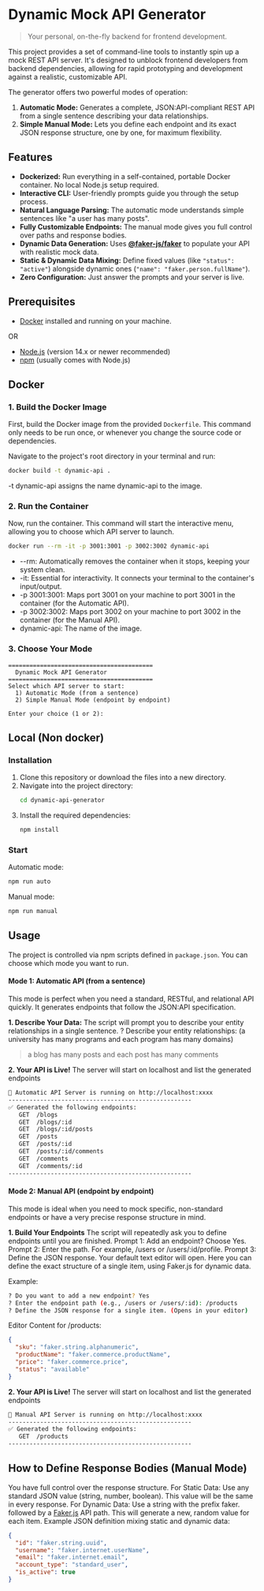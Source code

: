 # Dynamic Mock API Generator

> Your personal, on-the-fly backend for frontend development.

This project provides a set of command-line tools to instantly spin up a mock REST API server. It's designed to unblock frontend developers from backend dependencies, allowing for rapid prototyping and development against a realistic, customizable API.

The generator offers two powerful modes of operation:
1.  **Automatic Mode:** Generates a complete, JSON:API-compliant REST API from a single sentence describing your data relationships.
2.  **Simple Manual Mode:** Lets you define each endpoint and its exact JSON response structure, one by one, for maximum flexibility.

## Features

-   **Dockerized:** Run everything in a self-contained, portable Docker container. No local Node.js setup required.
-   **Interactive CLI:** User-friendly prompts guide you through the setup process.
-   **Natural Language Parsing:** The automatic mode understands simple sentences like "a user has many posts".
-   **Fully Customizable Endpoints:** The manual mode gives you full control over paths and response bodies.
-   **Dynamic Data Generation:** Uses **[@faker-js/faker](https://fakerjs.dev/)** to populate your API with realistic mock data.
-   **Static & Dynamic Data Mixing:** Define fixed values (like `"status": "active"`) alongside dynamic ones (`"name": "faker.person.fullName"`).
-   **Zero Configuration:** Just answer the prompts and your server is live.

## Prerequisites

-   [Docker](https://www.docker.com/products/docker-desktop/) installed and running on your machine.

OR

-   [Node.js](https://nodejs.org/) (version 14.x or newer recommended)
-   [npm](https://www.npmjs.com/) (usually comes with Node.js)


## Docker

### 1. Build the Docker Image

First, build the Docker image from the provided `Dockerfile`. This command only needs to be run once, or whenever you change the source code or dependencies.

Navigate to the project's root directory in your terminal and run:

```bash
docker build -t dynamic-api .
```

-t dynamic-api assigns the name dynamic-api to the image.

### 2. Run the Container

Now, run the container. This command will start the interactive menu, allowing you to choose which API server to launch.

```bash
docker run --rm -it -p 3001:3001 -p 3002:3002 dynamic-api
```

* --rm: Automatically removes the container when it stops, keeping your system clean.
* -it: Essential for interactivity. It connects your terminal to the container's input/output.
* -p 3001:3001: Maps port 3001 on your machine to port 3001 in the container (for the Automatic API).
* -p 3002:3002: Maps port 3002 on your machine to port 3002 in the container (for the Manual API).
* dynamic-api: The name of the image.

### 3. Choose Your Mode

```text
=========================================
  Dynamic Mock API Generator
=========================================
Select which API server to start:
  1) Automatic Mode (from a sentence)
  2) Simple Manual Mode (endpoint by endpoint)

Enter your choice (1 or 2):
```

## Local (Non docker)

### Installation

1.  Clone this repository or download the files into a new directory.
2.  Navigate into the project directory:
    ```bash
    cd dynamic-api-generator
    ```
3.  Install the required dependencies:
    ```bash
    npm install
    ```

### Start

Automatic mode:
```bash
npm run auto
```

Manual mode:
```bash
npm run manual
```

## Usage

The project is controlled via npm scripts defined in `package.json`. You can choose which mode you want to run.

#### Mode 1: Automatic API (from a sentence)

This mode is perfect when you need a standard, RESTful, and relational API quickly. It generates endpoints that follow the JSON:API specification.

**1. Describe Your Data:**
The script will prompt you to describe your entity relationships in a single sentence.
? Describe your entity relationships: (a university has many programs and each program has many domains)
> a blog has many posts and each post has many comments

**2. Your API is Live!**
The server will start on localhost and list the generated endpoints
```bash
🚀 Automatic API Server is running on http://localhost:xxxx
----------------------------------------------------
✅ Generated the following endpoints:
   GET  /blogs
   GET  /blogs/:id
   GET  /blogs/:id/posts
   GET  /posts
   GET  /posts/:id
   GET  /posts/:id/comments
   GET  /comments
   GET  /comments/:id
----------------------------------------------------
```

#### Mode 2: Manual API (endpoint by endpoint)
This mode is ideal when you need to mock specific, non-standard endpoints or have a very precise response structure in mind.


**1. Build Your Endpoints**
The script will repeatedly ask you to define endpoints until you are finished.
Prompt 1: Add an endpoint? Choose Yes.
Prompt 2: Enter the path. For example, /users or /users/:id/profile.
Prompt 3: Define the JSON response. Your default text editor will open. Here you can define the exact structure of a single item, using Faker.js for dynamic data.

Example:
```bash
? Do you want to add a new endpoint? Yes
? Enter the endpoint path (e.g., /users or /users/:id): /products
? Define the JSON response for a single item. (Opens in your editor)
```

Editor Content for /products:
```json
{
  "sku": "faker.string.alphanumeric",
  "productName": "faker.commerce.productName",
  "price": "faker.commerce.price",
  "status": "available"
}
```
**2. Your API is Live!**
The server will start on localhost and list the generated endpoints
```bash
🚀 Manual API Server is running on http://localhost:xxxx
----------------------------------------------------
✅ Generated the following endpoints:
   GET  /products
----------------------------------------------------
```

## How to Define Response Bodies (Manual Mode)
You have full control over the response structure.
For Static Data: Use any standard JSON value (string, number, boolean). This value will be the same in every response.
For Dynamic Data: Use a string with the prefix faker. followed by a [Faker.js](https://fakerjs.dev/api/) API path. This will generate a new, random value for each item.
Example JSON definition mixing static and dynamic data:
```json
{
  "id": "faker.string.uuid",
  "username": "faker.internet.userName",
  "email": "faker.internet.email",
  "account_type": "standard_user", 
  "is_active": true
}
```